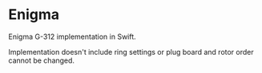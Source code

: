 # Enigma
Enigma G-312 implementation in Swift.

Implementation doesn't include ring settings or plug board and rotor order cannot be changed.
